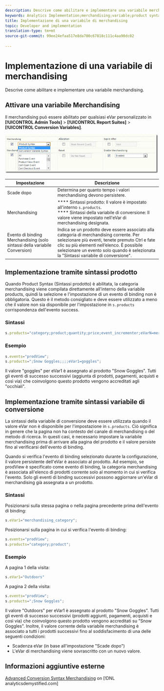 ```yaml
---
description: Descrive come abilitare e implementare una variabile merchandising.
keywords: Analytics Implementation;merchandising;variable;product syntax;Conversion Variable Syntax;s.products
title: Implementazione di una variabile di merchandising
topic: Developer and implementation
translation-type: tm+mt
source-git-commit: 99ee24efaa517e8da700c67818c111c4aa90dc02

---
```



# Implementazione di una variabile di merchandising

Descrive come abilitare e implementare una variabile merchandising.

## Attivare una variabile Merchandising

Il merchandising può essere abilitato per qualsiasi eVar personalizzato in **[!UICONTROL Admin Tools]** &gt; **[!UICONTROL Report Suites]** &gt; **[!UICONTROL Conversion Variables]**.

![](assets/merch-enable.png)

| Impostazione | Descrizione |
|--- |--- |
| Scade dopo | Determina per quanto tempo i valori merchandising devono persistere. |
| Merchandising | **** Sintassi prodotto: Il valore è impostato all'interno `s.products`.<br>**** Sintassi della variabile di conversione: Il valore viene impostato nell'eVar di merchandising designata. |
| Evento di binding Merchandising (solo sintassi della variabile Conversion) | Indica se un prodotto deve essere associato alla categoria di merchandising corrente. Per selezionare più eventi, tenete premuto Ctrl e fate clic su più elementi nell’elenco. È possibile selezionare un evento solo quando è selezionata la "Sintassi variabile di conversione". |

## Implementazione tramite sintassi prodotto

Quando Product Syntax (Sintassi prodotto) è abilitata, la categoria merchandising viene compilata direttamente all'interno della variabile products, quindi la selezione e l'impostazione di un evento di binding non è obbligatoria. Questo è il metodo consigliato e deve essere utilizzato a meno che il valore non sia disponibile per l'impostazione in `s.products` corrispondenza dell'evento success.

### Sintassi

```js
s.products="category;product;quantity;price;event_incrementer;eVarN=merch_category|eVarM=merch_category2";
```

### Esempio

```js
s.events="prodView";
s.products=";Snow Goggles;;;;eVar1=goggles";
```

Il valore "goggles" per eVar1 è assegnato al prodotto "Snow Goggles". Tutti gli eventi di successo successivi (aggiunta di prodotti, pagamenti, acquisti e così via) che coinvolgono questo prodotto vengono accreditati agli "occhiali".

## Implementazione tramite sintassi variabile di conversione

La sintassi della variabile di conversione deve essere utilizzata quando il valore eVar non è disponibile per l'impostazione in `s.products`. Ciò significa in genere che la pagina non ha contesto del canale di merchandising o del metodo di ricerca. In questi casi, è necessario impostare la variabile merchandising prima di arrivare alla pagina del prodotto e il valore persiste fino al verificarsi dell'evento di binding.

Quando si verifica l'evento di binding selezionato durante la configurazione, il valore persistente dell'eVar è associato al prodotto. Ad esempio, se prodView è specificato come evento di binding, la categoria merchandising è associata all'elenco di prodotti corrente solo al momento in cui si verifica l'evento. Solo gli eventi di binding successivi possono aggiornare un'eVar di merchandising già assegnata a un prodotto.

### Sintassi

Posizionarsi sulla stessa pagina o nella pagina precedente prima dell'evento di binding:

```js
s.eVar1="merchandising_category";
```

Posizionarsi sulla pagina in cui si verifica l'evento di binding:

```js
s.events="prodView";
s.products="category;product";
```

### Esempio

A pagina 1 della visita:

```js
s.eVar1="Outdoors"
```

A pagina 2 della visita:

```js
s.events="prodView";
s.products=";Snow Goggles";
```

Il valore "Outdoors" per eVar1 è assegnato al prodotto "Snow Goggles". Tutti gli eventi di successo successivi (prodotti aggiunti, pagamenti, acquisti e così via) che coinvolgono questo prodotto vengono accreditati su "Snow Goggles". Inoltre, il valore corrente della variabile merchandising è associato a tutti i prodotti successivi fino al soddisfacimento di una delle seguenti condizioni:

* Scadenza eVar (in base all'impostazione "Scade dopo")
* L'eVar di merchandising viene sovrascritto con un nuovo valore.

## Informazioni aggiuntive esterne

[Advanced Conversion Syntax Merchandising](https://analyticsdemystified.com/adobe-analytics/advanced-conversion-syntax-merchandising/) on [!DNL analyticsdemystified.com]

